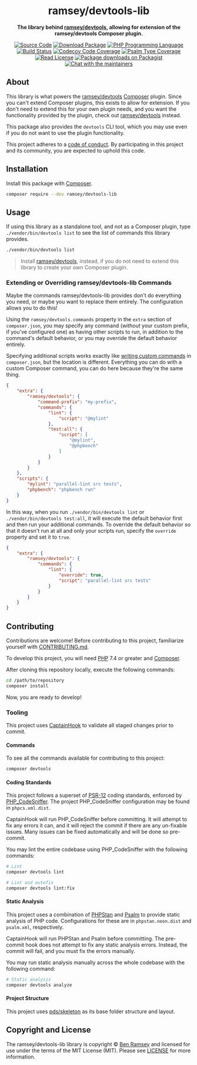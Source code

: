 <h1 align="center">ramsey/devtools-lib</h1>

<p align="center">
    <strong>The library behind <a href="https://github.com/ramsey/devtools">ramsey/devtools</a>, allowing for extension of the ramsey/devtools Composer plugin.</strong>
</p>

<p align="center">
    <a href="https://github.com/ramsey/devtools-lib"><img src="http://img.shields.io/badge/source-ramsey/devtools--lib-blue.svg?style=flat-square" alt="Source Code"></a>
    <a href="https://packagist.org/packages/ramsey/devtools-lib"><img src="https://img.shields.io/packagist/v/ramsey/devtools-lib.svg?style=flat-square&label=release" alt="Download Package"></a>
    <a href="https://php.net"><img src="https://img.shields.io/packagist/php-v/ramsey/devtools-lib.svg?style=flat-square&colorB=%238892BF" alt="PHP Programming Language"></a>
    <a href="https://github.com/ramsey/devtools-lib/actions?query=workflow%3ACI"><img src="https://img.shields.io/github/workflow/status/ramsey/devtools-lib/CI?label=CI&logo=github&style=flat-square" alt="Build Status"></a>
    <a href="https://codecov.io/gh/ramsey/devtools-lib"><img src="https://img.shields.io/codecov/c/gh/ramsey/devtools-lib?label=codecov&logo=codecov&style=flat-square" alt="Codecov Code Coverage"></a>
    <a href="https://shepherd.dev/github/ramsey/devtools-lib"><img src="https://img.shields.io/endpoint?style=flat-square&url=https%3A%2F%2Fshepherd.dev%2Fgithub%2Framsey%2Fdevtools-lib%2Fcoverage" alt="Psalm Type Coverage"></a>
    <a href="https://github.com/ramsey/devtools-lib/blob/master/LICENSE"><img src="https://img.shields.io/packagist/l/ramsey/devtools-lib.svg?style=flat-square&colorB=darkcyan" alt="Read License"></a>
    <a href="https://packagist.org/packages/ramsey/devtools-lib/stats"><img src="https://img.shields.io/packagist/dt/ramsey/devtools-lib.svg?style=flat-square&colorB=darkmagenta" alt="Package downloads on Packagist"></a>
    <a href="https://phpc.chat/channel/ramsey"><img src="https://img.shields.io/badge/phpc.chat-%23ramsey-darkslateblue?style=flat-square" alt="Chat with the maintainers"></a>
</p>

## About

This library is what powers the [ramsey/devtools](https://github.com/ramsey/devtools)
[Composer](https://getcomposer.org) plugin. Since you can't extend Composer
plugins, this exists to allow for extension. If you don't need to extend this
for your own plugin needs, and you want the functionality provided by the plugin,
check out [ramsey/devtools](https://github.com/ramsey/devtools) instead.

This package also provides the `devtools` CLI tool, which you may use even if
you do not want to use the plugin functionality.

This project adheres to a [code of conduct](CODE_OF_CONDUCT.md).
By participating in this project and its community, you are expected to
uphold this code.

## Installation

Install this package with [Composer](https://getcomposer.org).

``` bash
composer require --dev ramsey/devtools-lib
```

## Usage

If using this library as a standalone tool, and not as a Composer plugin, type
`./vendor/bin/devtools list` to see the list of commands this library provides.

``` bash
./vendor/bin/devtools list
```

> Install [ramsey/devtools](https://github.com/ramsey/devtools), instead, if you
> do not need to extend this library to create your own Composer plugin.

### Extending or Overriding ramsey/devtools-lib Commands

Maybe the commands ramsey/devtools-lib provides don't do everything you need, or
maybe you want to replace them entirely. The configuration allows you to do
this!

Using the `ramsey/devtools.commands` property in the `extra` section of
`composer.json`, you may specify any command (*without* your custom prefix, if
you've configured one) as having other scripts to run, in addition to the
command's default behavior, or you may override the default behavior entirely.

Specifying additional scripts works exactly like
[writing custom commands](https://getcomposer.org/doc/articles/scripts.md#writing-custom-commands)
in `composer.json`, but the location is different. Everything you can do with
a custom Composer command, you can do here because they're the same thing.

``` json
{
    "extra": {
        "ramsey/devtools": {
            "command-prefix": "my-prefix",
            "commands": {
                "lint": {
                    "script": "@mylint"
                },
                "test:all": {
                    "script": [
                        "@mylint",
                        "@phpbench"
                    ]
                }
            }
        }
    },
    "scripts": {
        "mylint": "parallel-lint src tests",
        "phpbench": "phpbench run"
    }
}
```

In this way, when you run `./vendor/bin/devtools lint` or
`./vendor/bin/devtools test:all`, it will execute the default behavior first and
then run your additional commands. To override the default behavior so that it
doesn't run at all and only your scripts run, specify the `override` property
and set it to `true`.

``` json
{
    "extra": {
        "ramsey/devtools": {
            "commands": {
                "lint": {
                    "override": true,
                    "script": "parallel-lint src tests"
                }
            }
        }
    }
}
```

## Contributing

Contributions are welcome! Before contributing to this project, familiarize
yourself with [CONTRIBUTING.md](CONTRIBUTING.md).

To develop this project, you will need [PHP](https://www.php.net) 7.4 or greater
and [Composer](https://getcomposer.org).

After cloning this repository locally, execute the following commands:

``` bash
cd /path/to/repository
composer install
```

Now, you are ready to develop!

### Tooling

This project uses [CaptainHook](https://github.com/CaptainHookPhp/captainhook)
to validate all staged changes prior to commit.

#### Commands

To see all the commands available for contributing to this project:

``` bash
composer devtools
```

#### Coding Standards

This project follows a superset of [PSR-12](https://www.php-fig.org/psr/psr-12/)
coding standards, enforced by [PHP_CodeSniffer](https://github.com/squizlabs/PHP_CodeSniffer).
The project PHP_CodeSniffer configuration may be found in `phpcs.xml.dist`.

CaptainHook will run PHP_CodeSniffer before committing. It will attempt to fix
any errors it can, and it will reject the commit if there are any un-fixable
issues. Many issues can be fixed automatically and will be done so pre-commit.

You may lint the entire codebase using PHP_CodeSniffer with the following
commands:

``` bash
# Lint
composer devtools lint

# Lint and autofix
composer devtools lint:fix
```

#### Static Analysis

This project uses a combination of [PHPStan](https://github.com/phpstan/phpstan)
and [Psalm](https://github.com/vimeo/psalm) to provide static analysis of PHP
code. Configurations for these are in `phpstan.neon.dist` and `psalm.xml`,
respectively.

CaptainHook will run PHPStan and Psalm before committing. The pre-commit hook
does not attempt to fix any static analysis errors. Instead, the commit will
fail, and you must fix the errors manually.

You may run static analysis manually across the whole codebase with the
following command:

``` bash
# Static analysis
composer devtools analyze
```

#### Project Structure

This project uses [pds/skeleton](https://github.com/php-pds/skeleton) as its
base folder structure and layout.

## Copyright and License

The ramsey/devtools-lib library is copyright © [Ben Ramsey](https://benramsey.com)
and licensed for use under the terms of the
MIT License (MIT). Please see [LICENSE](LICENSE) for more information.
